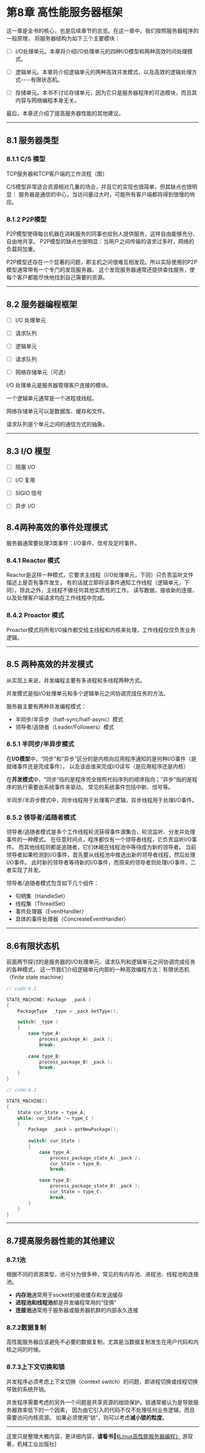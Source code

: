 # 第8章 高性能服务器框架

这一章是全书的核心，也是后续章节的总览。在这一章中，我们按照服务器程序的一般原理，
将服务器结构为如下三个主要模块：

- [ ] I/O处理单元。本章将介绍I/O处理单元的四种I/O模型和两种高效时间处理模式。

- [ ] 逻辑单元。本章将介绍逻辑单元的两种高效并发模式，以及高效的逻辑处理方式----有限状态机。

- [ ] 存储单元。本书不讨论存储单元，因为它只是服务器程序的可选模块，而且其内容与网络编程本身无关。

最后，本章还介绍了提高服务器性能的其他建议。

-----------------------------------------------------------

## 8.1 服务器类型

### 8.1.1 C/S 模型

TCP服务器和TCP客户端的工作流程（图）

C/S模型非常适合资源相对几重的场合，并且它的实现也很简单，但其缺点也很明显：
服务器是通信的中心，当访问量过大时，可能所有客户端都将得到很慢的响应。


### 8.1.2 P2P模型

P2P模型使得每台机器在消耗服务的同事也给别人提供服务，这样自由能够充分、自由地共享。
P2P模型的缺点也很明显：当用户之间传输的请求过多时，网络的负载将加重。

P2P模型还存在一个显著的问题，即主机之间很难互相发现。所以实际使用的P2P模型通常带有一个专门的发现服务器。
这个发现服务器通常还提供查找服务，使每个客户都能尽快地找到自己需要的资源。



-----------------------------------------------------------


## 8.2 服务器编程框架

- [ ] I/O 处理单元

- [ ] 请求队列

- [ ] 逻辑单元

- [ ] 请求队列

- [ ] 网络存储单元（可选）



I/O 处理单元是服务器管理客户连接的模块。

一个逻辑单元通常是一个进程或线程。

网络存储单元可以是数据库、缓存和文件。

请求队列是个单元之间的通信方式的抽象。



-----------------------------------------------------------

## 8.3 I/O 模型

- [ ] 阻塞 I/O 

- [ ] I/O 复用

- [ ] SIGIO 信号

- [ ] 异步 I/O


## 8.4两种高效的事件处理模式

服务器通常要处理3类事件：I/O事件、信号及定时事件。

### 8.4.1 Reactor 模式

Reactor是这样一种模式，它要求主线程（I/O处理单元，下同）只负责监听文件描述上是否有事件发生，
有的话就立即将该事件通知工作线程（逻辑单元，下同）。除此之外，主线程不做任何其他实质性的工作。
读写数据，接收新的连接，以及处理客户端请求均在工作线程中完成。


### 8.4.2 Proactor 模式

Proactor模式将所有I/O操作都交给主线程和内核来处理，工作线程仅仅负责业务逻辑。



-----------------------------------------------------------

## 8.5 两种高效的并发模式

从实现上来说，并发编程主要有多进程和多线程两种方式。

并发模式是指I/O处理单元和多个逻辑单元之间协调完成任务的方法。

服务器主要有两种并发编程模式：
* 半同步/半异步（half-sync/half-async）模式
* 领导者/追随者（Leader/Followers）模式


### 8.5.1 半同步/半异步模式

在**I/O模型**中，“同步”和“异步”区分的是内核向应用程序通知的是何种I/O事件（是就绪事件还是完成事件），
以及该由谁来完成I/O读写（是应用程序还是内核）

在**并发模式**中，“同步”指的是程序完全按照代码序列的顺序指向；“异步”指的是程序的执行需要由系统事件来驱动。
常见的系统事件包括中断、信号等。

 半同步/半异步模式中，同步线程用于处理客户逻辑，异步线程用于处理I/O事件。


### 8.5.2 领导者/追随者模式

领导者/追随者模式是多个工作线程轮流获得事件源集合，轮流监听、分发并处理事件的一种模式。
在任意时间点，程序都仅有一个领导者线程，它负责监听I/O事件。
而其他线程则都是追随者，它们休眠在线程池中等待成为新的领导者。
当前领导者如果检测到I/O事件，首先要从线程池中推选出新的领导者线程，然后处理I/O事件。
此时新的领导者等待新的I/O事件，而原来的领导者则处理I/O事件，二者实现了并发。

领导者/追随者模式包含如下几个组件：
* 句柄集（HandleSet）
* 线程集（ThreadSet）
* 事件处理器（EventHandler）
* 具体的事件处理器（ConcreateEventHandler）



-----------------------------------------------------------

## 8.6有限状态机

前面两节探讨的是服务器的I/O处理单元、请求队列和逻辑单元之间协调完成任务的各种模式，
这一节我们介绍逻辑单元内部的一种高效编程方法：有限状态机（finite  state  machine）

```C++
// code:8.1 

STATE_MACHINE( Package  _pack )
{
    PackageType  _type = _pack.GetType();

    switch( _type )
    {
        case type_A:
            process_package_A( _pack );
            break;
            
        case type_B:
            process_package_B( _pack );
            break;
    }
}
```


```C++
// code:8.2

STATE_MACHINE()
{
    State cur_State = type_A;
    while( cur_State != type_C )
    {
        Package  _pack = getNewPackage();
        
        switch( cur_State )
        {
            case type_A:
                process_package_state_A( _pack );
                cur_State = type_B;
                break;

            case type_B:
                process_package_state_B( _pack );
                cur_State = type_C;
                break;             
        }
    }
}
```


-----------------------------------------------------------

## 8.7提高服务器性能的其他建议

### 8.7.1池

根据不同的资源类型，池可分为很多种，常见的有内存池、进程池、线程池和连接池。
* **内存池**通常用于socket的接收缓存和发送缓存
* **进程池和线程池**都是并发编程常用的“伎俩”
* **连接池**通常用于服务器或服务器机群的内部永久连接

### 8.7.2数据复制

高性能服务器应该避免不必要的数据复制，尤其是当数据复制发生在用户代码和内核之间的时候。


### 8.7.3上下文切换和锁

并发程序必须考虑上下文切换（context switch）的问题，即进程切换或线程切换导致的系统开销。

并发程序需要考虑的另外一个问题是共享资源的枷锁保护。锁通常被认为是导致服务器效率低下的一个因素，
因为由它引入的代码不仅不处理任何业务逻辑，而且需要访问内核资源。
如果必须使用“锁”，则可以考虑**减小锁的粒度**。

-----------------------------------------------------

这里只是整理大概内容，更详细内容，**请看书**:book:[《Linux高性能服务器编程》](https://item.jd.com/27343565806.html) 游双  著，机械工业出版社]

